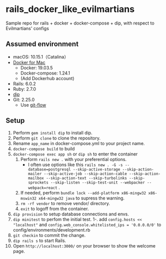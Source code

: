 # rails_docker_like_evilmartians

Sample repo for rails + docker + docker-compose + dip, with respect to Evilmartians' configs

## Assumed environment

- macOS: 10.15.1（Catalina）
- [Docker for Mac](https://hub.docker.com/editions/community/docker-ce-desktop-mac)
  - Docker: 19.03.5
  - Docker-compose: 1.24.1
  - (Add Dockerhub account)
- Rails: 6.0.2
- Ruby: 2.7.0
- [dip](<[dip](https://github.com/bibendi/dip)>)
- Git: 2.25.0
  - Use [git-flow](https://danielkummer.github.io/git-flow-cheatsheet/index.ja_JP.html)

## Setup

1. Perform `gem install dip` to install dip.
2. Perform `git clone` to clone the repository.
3. Rename `app_name` in docker-compose.yml to your project name.
4. `docker-compose build` to build
5. `docker-compose exec app sh` or `dip sh` to enter the container
   1. Perform `rails new .` with your preferential options.
      - I often use options like this `rails new . -G -s --database=postgresql --skip-active-storage --skip-action-mailer --skip-active-job --skip-action-cable --skip-action-mailbox --skip-action-text --skip-turbolinks --skip-sprockets --skip-listen --skip-test-unit --webpacker --webpack=react` .
   2. If needed, perform `bundle lock --add-platform x86-mingw32 x86-mswin32 x64-mingw32 java` to supress the warning.
   3. `rm -rf vendor` to remove vendor/ directory.
   4. `exit` to logoff from the container.
6. `dip provision` to setup database connections and envs.
7. `dip minitest` to perfom the initial test.
   1-. add `config.hosts << "localhost"` and `config.web_console.whitelisted_ips = '0.0.0.0/0'` to config/environments/development.rb
8. `git checkin` to commit the change.
9. `dip rails s` to start Rails.
10. Open `http://localhost:3000/` on your browser to show the welcome page.
